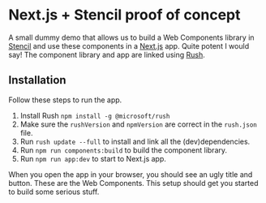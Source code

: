 # Next.js + Stencil proof of concept

A small dummy demo that allows us to build a Web Components library in [Stencil](https://stenciljs.com) and use these components in a [Next.js](https://nextjs.org) app. Quite potent I would say! The component library and app are linked using [Rush](https://rushjs.io).

## Installation
Follow these steps to run the app.

1. Install Rush `npm install -g @microsoft/rush`
2. Make sure the `rushVersion` and `npmVersion` are correct in the `rush.json` file.
3. Run `rush update --full` to install and link all the (dev)dependencies.
4. Run `npm run components:build` to build the component library.
5. Run `npm run app:dev` to start to Next.js app.

When you open the app in your browser, you should see an ugly title and button. These are the Web Components. This setup should get you started to build some serious stuff.